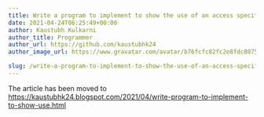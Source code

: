 ```yaml
---
title: Write a program to implement to show the use of an access specifier.
date: 2021-04-24T06:25:49+00:00
author: Kaustubh Kulkarni
author_title: Programmer
author_url: https://github.com/kaustubhk24
author_image_url: https://www.gravatar.com/avatar/b76fcfc82fc2e8fdc8075636f1735f61?s=200

slug: /write-a-program-to-implement-to-show-the-use-of-an-access-specifier/
---
```

The article has been moved to https://kaustubhk24.blogspot.com/2021/04/write-program-to-implement-to-show-use.html